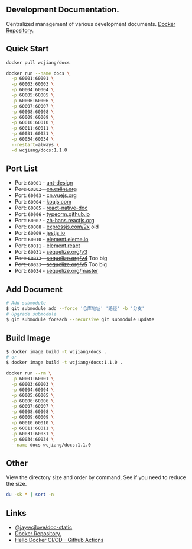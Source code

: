 Development Documentation.
----

Centralized management of various development documents. [Docker Repository.](https://hub.docker.com/r/wcjiang/docs)

## Quick Start

```bash
docker pull wcjiang/docs
```

```bash
docker run --name docs \
  -p 60001:60001 \
  -p 60003:60003 \
  -p 60004:60004 \
  -p 60005:60005 \
  -p 60006:60006 \
  -p 60007:60007 \
  -p 60008:60008 \
  -p 60009:60009 \
  -p 60010:60010 \
  -p 60011:60011 \
  -p 60031:60031 \
  -p 60034:60034 \
  --restart=always \
  -d wcjiang/docs:1.1.0
```

## Port List

- Port: `60001` - [ant-design](https://ant.design/)
- ~~Port: `60002` - [cn.eslint.org](https://cn.eslint.org/)~~
- Port: `60003` - [cn.vuejs.org](https://cn.vuejs.org/)
- Port: `60004` - [koajs.com](https://koajs.com/)
- Port: `60005` - [react-native-doc](https://facebook.github.io/react-native/)
- Port: `60006` - [typeorm.github.io](https://typeorm.io/)
- Port: `60007` - [zh-hans.reactjs.org](https://zh-hans.reactjs.org/)
- Port: `60008` - [expressjs.com/2x](http://expressjs.com/) old
- Port: `60009` - [jestjs.io](https://jestjs.io/)
- Port: `60010` - [element.eleme.io](https://element.eleme.io)
- Port: `60011` - [element.react](https://elemefe.github.io/element-react)
- Port: `60031` - [sequelize.org/v3](https://sequelize.org/v3/)
- ~~Port: `60032` - [sequelize.org/v4](https://sequelize.org/v4/)~~ Too big
- ~~Port: `60033` - [sequelize.org/v5](https://sequelize.org/v5/)~~ Too big
- Port: `60034` - [sequelize.org/master](https://sequelize.org/)

## Add Document

```bash
# Add submodule
$ git submodule add --force '仓库地址' '路径' -b '分支'
# Upgrade submodule
$ git submodule foreach --recursive git submodule update
```

## Build Image

```bash
$ docker image build -t wcjiang/docs .
# or
$ docker image build -t wcjiang/docs:1.1.0 .
```

```bash
docker run --rm \
  -p 60001:60001 \
  -p 60003:60003 \
  -p 60004:60004 \
  -p 60005:60005 \
  -p 60006:60006 \
  -p 60007:60007 \
  -p 60008:60008 \
  -p 60009:60009 \
  -p 60010:60010 \
  -p 60011:60011 \
  -p 60031:60031 \
  -p 60034:60034 \
  --name docs wcjiang/docs:1.1.0
```

## Other

View the directory size and order by command, See if you need to reduce the size.

```bash
du -sk * | sort -n
```

## Links

- [@jaywcjlove/doc-static](https://github.com/jaywcjlove/doc-static)
- [Docker Repository.](https://hub.docker.com/r/wcjiang/docs)
- [Hello Docker CI/CD - Github Actions](https://www.basefactor.com/github-actions-docker)